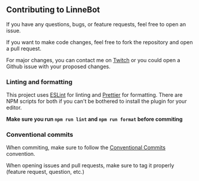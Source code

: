 ## Contributing to LinneBot

If you have any questions, bugs, or feature requests, feel free to open an issue.

If you want to make code changes, feel free to fork the repository and open a pull request.

For major changes, you can contact me on [Twitch](https://twitch.tv/LinneB) or you could open a Github issue with your proposed changes.

### Linting and formatting

This project uses [ESLint](https://biomejs.dev) for linting and [Prettier](https://prettier.io) for formatting. There are NPM scripts for both if you can't be bothered to install the plugin for your editor.

**Make sure you run `npm run lint` and `npm run format` before commiting**

### Conventional commits

When commiting, make sure to follow the [Conventional Commits](https://www.conventionalcommits.org) convention.

When opening issues and pull requests, make sure to tag it properly (feature request, question, etc.)
